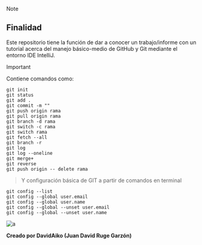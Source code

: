 > [!NOTE]
> ## Finalidad
> Este repositorio tiene la función de dar a conocer un trabajo/informe con un tutorial acerca del manejo básico-medio de GitHub y Git mediante el entorno IDE IntelliJ.

> [!IMPORTANT]
> Contiene comandos como:
```
git init
git status
git add .
git commit -m ""
git push origin rama
git pull origin rama
git branch -d rama
git switch -c rama
git switch rama
git fetch --all
git branch -r
git log
git log --oneline
git merge+
git reverse
git push origin -- delete rama
```
> Y configuración básica de GIT a partir de comandos en terminal
```
git config --list
git config --global user.email
git config --global user.name
git config --global --unset user.email
git config --global --unset user.name
```

![a](https://avatars.githubusercontent.com/u/198132125?s=96&v=4)

**Creado por DavidAiko (Juan David Ruge Garzón)**

